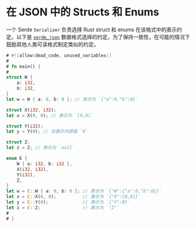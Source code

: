 # 在 JSON 中的 Structs 和 Enums

一个 Serde `Serializer` 负责选择 Rust struct 和 enums 在该格式中的表示约定。以下是 [`serde_json`](https://github.com/serde-rs/json) 数据格式选择的约定。为了保持一致性，在可能的情况下鼓励其他人类可读格式制定类似的约定。

```rust
# #![allow(dead_code, unused_variables)]
#
# fn main() {
#
struct W {
    a: i32,
    b: i32,
}
let w = W { a: 0, b: 0 }; // 表示为 `{"a":0,"b":0}`

struct X(i32, i32);
let x = X(0, 0); // 表示为 `[0,0]`

struct Y(i32);
let y = Y(0); // 仅表示内部值 `0`

struct Z;
let z = Z; // 表示为 `null`

enum E {
    W { a: i32, b: i32 },
    X(i32, i32),
    Y(i32),
    Z,
}
let w = E::W { a: 0, b: 0 }; // 表示为 `{"W":{"a":0,"b":0}}`
let x = E::X(0, 0);          // 表示为 `{"X":[0,0]}`
let y = E::Y(0);             // 表示为 `{"Y":0}`
let z = E::Z;                // 表示为 `"Z"`
#
# }
```
